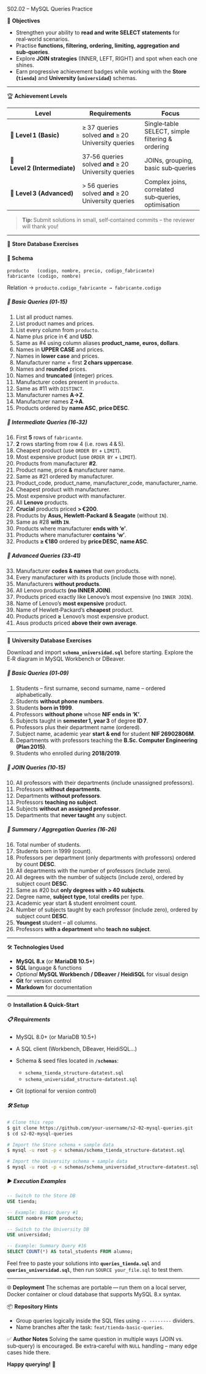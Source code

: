 S02.02 – MySQL Queries Practice

🎯 **Objectives**

* Strengthen your ability to **read and write SELECT statements** for real‑world scenarios.
* Practise **functions, filtering, ordering, limiting, aggregation and sub‑queries**.
* Explore **JOIN strategies** (INNER, LEFT, RIGHT) and spot when each one shines.
* Earn progressive achievement badges while working with the **Store (`tienda`)** and **University (`universidad`)** schemas.

---

🏆 **Achievement Levels**

| Level                         | Requirements                                         | Focus                                               |
| ----------------------------- | ---------------------------------------------------- | --------------------------------------------------- |
| 🥉 **Level 1 (Basic)**        | ≥ 37 queries solved **and** ≥ 20 University queries  | Single‑table SELECT, simple filtering & ordering    |
| 🥈 **Level 2 (Intermediate)** | 37‑56 queries solved **and** ≥ 20 University queries | JOINs, grouping, basic sub‑queries                  |
| 🥇 **Level 3 (Advanced)**     | > 56 queries solved **and** ≥ 20 University queries  | Complex joins, correlated sub‑queries, optimisation |

> **Tip:** Submit solutions in small, self‑contained commits – the reviewer will thank you!

---

🔹 **Store Database Exercises**

#### 📌 Schema

```
producto   (codigo, nombre, precio, codigo_fabricante)
fabricante (codigo, nombre)
```

Relation → `producto.codigo_fabricante → fabricante.codigo`

##### 📘 Basic Queries (01‑15)

1. List all product names.
2. List product names and prices.
3. List every column from `producto`.
4. Name plus price in € and **USD**.
5. Same as #4 using column aliases **product\_name, euros, dollars**.
6. Names in **UPPER CASE** and prices.
7. Names in **lower case** and prices.
8. Manufacturer name + first **2 chars uppercase**.
9. Names and **rounded** prices.
10. Names and **truncated** (integer) prices.
11. Manufacturer codes present in `producto`.
12. Same as #11 with `DISTINCT`.
13. Manufacturer names **A→Z**.
14. Manufacturer names **Z→A**.
15. Products ordered by **name ASC**, **price DESC**.

##### 📘 Intermediate Queries (16‑32)

16. First **5** rows of `fabricante`.
17. **2** rows starting from row 4 (i.e. rows 4 & 5).
18. Cheapest product (use `ORDER BY` + `LIMIT`).
19. Most expensive product (use `ORDER BY` + `LIMIT`).
20. Products from manufacturer **#2**.
21. Product name, price **&** manufacturer name.
22. Same as #21 ordered by manufacturer.
23. Product\_code, product\_name, manufacturer\_code, manufacturer\_name.
24. Cheapest product with manufacturer.
25. Most expensive product with manufacturer.
26. All **Lenovo** products.
27. **Crucial** products priced **> €200**.
28. Products by **Asus, Hewlett‑Packard & Seagate** (without `IN`).
29. Same as #28 **with `IN`**.
30. Products where manufacturer **ends with ‘e’**.
31. Products where manufacturer **contains ‘w’**.
32. Products **≥ €180** ordered by **price DESC**, **name ASC**.

##### 📘 Advanced Queries (33‑41)

33. Manufacturer **codes & names** that own products.
34. Every manufacturer with its products (include those with none).
35. Manufacturers **without products**.
36. All Lenovo products **(no INNER JOIN)**.
37. Products priced exactly like Lenovo’s most expensive (no `INNER JOIN`).
38. Name of Lenovo’s **most expensive** product.
39. Name of Hewlett‑Packard’s **cheapest** product.
40. Products priced **≥** Lenovo’s most expensive product.
41. Asus products priced **above their own average**.

---

🔹 **University Database Exercises**

Download and import **`schema_universidad.sql`** before starting. Explore the E‑R diagram in MySQL Workbench or DBeaver.

##### 📘 Basic Queries (01‑09)

1. Students – first surname, second surname, name – ordered alphabetically.
2. Students **without phone numbers**.
3. Students **born in 1999**.
4. Professors **without phone** whose **NIF ends in ‘K’**.
5. Subjects taught in **semester 1, year 3** of degree **ID 7**.
6. Professors plus their department name (ordered).
7. Subject name, academic year **start & end** for student **NIF 26902806M**.
8. Departments with professors teaching the **B.Sc. Computer Engineering (Plan 2015)**.
9. Students who enrolled during **2018/2019**.

##### 📘 JOIN Queries (10‑15)

10. All professors with their departments (include unassigned professors).
11. Professors **without departments**.
12. Departments **without professors**.
13. Professors **teaching no subject**.
14. Subjects **without an assigned professor**.
15. Departments that **never taught** any subject.

##### 📘 Summary / Aggregation Queries (16‑26)

16. Total number of students.
17. Students born in 1999 (count).
18. Professors per department (only departments with professors) ordered by count **DESC**.
19. All departments with the number of professors (include zero).
20. All degrees with the number of subjects (include zero), ordered by subject count **DESC**.
21. Same as #20 but **only degrees with > 40 subjects**.
22. Degree name, **subject type**, total **credits** per type.
23. Academic year start & student enrolment count.
24. Number of subjects taught by each professor (include zero), ordered by subject count **DESC**.
25. **Youngest** student – all columns.
26. Professors **with a department** who **teach no subject**.

---

🛠️ **Technologies Used**

* **MySQL 8.x** (or **MariaDB 10.5+**)
* **SQL** language & functions
* *Optional* **MySQL Workbench / DBeaver / HeidiSQL** for visual design
* **Git** for version control
* **Markdown** for documentation

---

⚙️ **Installation & Quick‑Start**

##### 📋 Requirements

* MySQL 8.0+ (or MariaDB 10.5+)
* A SQL client (Workbench, DBeaver, HeidiSQL…)
* Schema & seed files located in **`/schemas`**:

  * `schema_tienda_structure‑datatest.sql`
  * `schema_universidad_structure‑datatest.sql`
* Git (optional for version control)

##### 🛠️ Setup

```bash
# Clone this repo
$ git clone https://github.com/your‑username/s2‑02‑mysql‑queries.git
$ cd s2‑02‑mysql‑queries

# Import the Store schema + sample data
$ mysql -u root -p < schemas/schema_tienda_structure-datatest.sql

# Import the University schema + sample data
$ mysql -u root -p < schemas/schema_universidad_structure-datatest.sql
```

##### ▶️ Execution Examples

```sql
-- Switch to the Store DB
USE tienda;

-- Example: Basic Query #1
SELECT nombre FROM producto;

-- Switch to the University DB
USE universidad;

-- Example: Summary Query #16
SELECT COUNT(*) AS total_students FROM alumno;
```

Feel free to paste your solutions into **`queries_tienda.sql`** and **`queries_universidad.sql`**, then run `SOURCE your_file.sql` to test them.

---

🌐 **Deployment**
The schemas are portable — run them on a local server, Docker container or cloud database that supports MySQL 8.x syntax.

📦 **Repository Hints**

* Group queries logically inside the SQL files using `-- --------` dividers.
* Name branches after the task: `feat/tienda-basic-queries`.

✅ **Author Notes**
Solving the same question in multiple ways (JOIN vs. sub‑query) is encouraged. Be extra‑careful with `NULL` handling – many edge cases hide there.

**Happy querying!** 🚀
